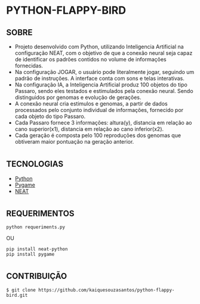 # PYTHON-FLAPPY-BIRD

## SOBRE

- Projeto desenvolvido com Python, utilizando Inteligencia Artificial na configuração NEAT, com o objetivo de que a conexão neural seja capaz de identificar os padrões contidos no volume de informações fornecidas. 
- Na configuração JOGAR, o usuário pode literalmente jogar, seguindo um padrão de instruções. A interface conta com sons e telas interativas.
- Na configuração IA, a Inteligencia Artificial produz 100 objetos do tipo Passaro, sendo eles testados e estimulados pela conexão neural. Sendo distinguidos por genomas e evolução de gerações.
- A conexão neural cria estimulos e genomas, a partir de dados processados pelo conjunto individual de informações, fornecido por cada objeto do tipo Passaro. 
- Cada Passaro fornece 3 informações: altura(y), distancia em relação ao cano superior(x1), distancia em relação ao cano inferior(x2).
- Cada geração é composta pelo 100 reproduções dos genomas que obtiveram maior pontuação na geração anterior.

#

## TECNOLOGIAS
- [Python](https://www.python.org)
- [Pygame](https://www.pygame.org)
- [NEAT](https://neat-python.readthedocs.io)

#


## REQUERIMENTOS

```
python requeriments.py
```
OU

```
pip install neat-python
pip install pygame
```

#

## CONTRIBUIÇÃO

```
$ git clone https://github.com/kaiquesouzasantos/python-flappy-bird.git 
```